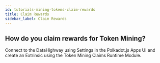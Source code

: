 ```yaml
---
id: tutorials-mining-tokens-claim-rewards
title: Claim Rewards
sidebar_label: Claim Rewards
---
```


## How do you claim rewards for Token Mining?

Connect to the DataHighway using Settings in the Polkadot.js Apps UI and create an Extrinsic using the Token Mining Claims Runtime Module.
